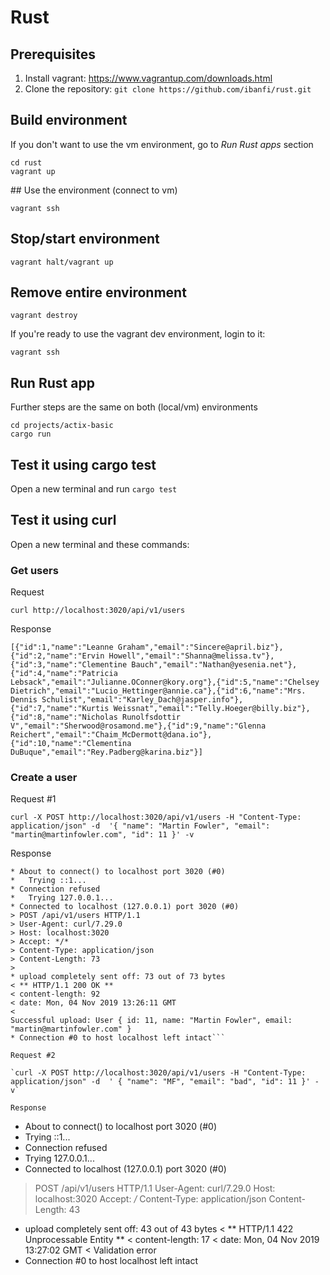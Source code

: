 # Rust

## Prerequisites

1. Install vagrant: https://www.vagrantup.com/downloads.html
2. Clone the repository: `git clone https://github.com/ibanfi/rust.git`

## Build environment

If you don't want to use the vm environment, go to _Run Rust apps_ section

```
cd rust
vagrant up
```
## Use the environment (connect to vm)

`vagrant ssh`

## Stop/start environment

`vagrant halt/vagrant up`

## Remove entire environment

`vagrant destroy`

If you're ready to use the vagrant dev environment, login to it:

`vagrant ssh`

## Run Rust app

Further steps are the same on both (local/vm) environments
```
cd projects/actix-basic
cargo run
```

## Test it using cargo test
Open a new terminal and run
```cargo test```

## Test it using curl
Open a new terminal and these commands:
### Get users
Request

`curl http://localhost:3020/api/v1/users`

Response
```
[{"id":1,"name":"Leanne Graham","email":"Sincere@april.biz"},{"id":2,"name":"Ervin Howell","email":"Shanna@melissa.tv"},{"id":3,"name":"Clementine Bauch","email":"Nathan@yesenia.net"},{"id":4,"name":"Patricia Lebsack","email":"Julianne.OConner@kory.org"},{"id":5,"name":"Chelsey Dietrich","email":"Lucio_Hettinger@annie.ca"},{"id":6,"name":"Mrs. Dennis Schulist","email":"Karley_Dach@jasper.info"},{"id":7,"name":"Kurtis Weissnat","email":"Telly.Hoeger@billy.biz"},{"id":8,"name":"Nicholas Runolfsdottir V","email":"Sherwood@rosamond.me"},{"id":9,"name":"Glenna Reichert","email":"Chaim_McDermott@dana.io"},{"id":10,"name":"Clementina DuBuque","email":"Rey.Padberg@karina.biz"}]
```
### Create a user
Request #1

`curl -X POST http://localhost:3020/api/v1/users -H "Content-Type: application/json" -d  '{ "name": "Martin Fowler", "email": "martin@martinfowler.com", "id": 11 }' -v`

Response
```
* About to connect() to localhost port 3020 (#0)
*   Trying ::1...
* Connection refused
*   Trying 127.0.0.1...
* Connected to localhost (127.0.0.1) port 3020 (#0)
> POST /api/v1/users HTTP/1.1
> User-Agent: curl/7.29.0
> Host: localhost:3020
> Accept: */*
> Content-Type: application/json
> Content-Length: 73
>
* upload completely sent off: 73 out of 73 bytes
< ** HTTP/1.1 200 OK **
< content-length: 92
< date: Mon, 04 Nov 2019 13:26:11 GMT
<
Successful upload: User { id: 11, name: "Martin Fowler", email: "martin@martinfowler.com" }
* Connection #0 to host localhost left intact```

Request #2

`curl -X POST http://localhost:3020/api/v1/users -H "Content-Type: application/json" -d  ' { "name": "MF", "email": "bad", "id": 11 }' -v`

Response
```
* About to connect() to localhost port 3020 (#0)
*   Trying ::1...
* Connection refused
*   Trying 127.0.0.1...
* Connected to localhost (127.0.0.1) port 3020 (#0)
> POST /api/v1/users HTTP/1.1
> User-Agent: curl/7.29.0
> Host: localhost:3020
> Accept: */*
> Content-Type: application/json
> Content-Length: 43
>
* upload completely sent off: 43 out of 43 bytes
< ** HTTP/1.1 422 Unprocessable Entity **
< content-length: 17
< date: Mon, 04 Nov 2019 13:27:02 GMT
<
Validation error
* Connection #0 to host localhost left intact
```